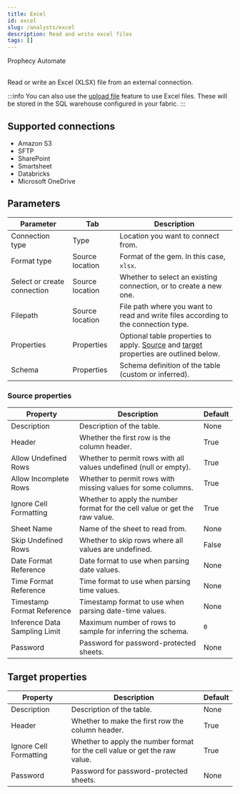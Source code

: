 ```yaml
---
title: Excel
id: excel
slug: /analysts/excel
description: Read and write excel files
tags: []
---
```


<span class="badge">Prophecy Automate</span><br/><br/>

Read or write an Excel (XLSX) file from an external connection.

:::info
You can also use the [upload file](docs/analysts/development/gems/source-target/table/upload-files.md) feature to use Excel files. These will be stored in the SQL warehouse configured in your fabric.
:::

## Supported connections

- Amazon S3
- SFTP
- SharePoint
- Smartsheet
- Databricks
- Microsoft OneDrive

## Parameters

| Parameter                   | Tab             | Description                                                                                                                      |
| --------------------------- | --------------- | -------------------------------------------------------------------------------------------------------------------------------- |
| Connection type             | Type            | Location you want to connect from.                                                                                               |
| Format type                 | Source location | Format of the gem. In this case, `xlsx`.                                                                                         |
| Select or create connection | Source location | Whether to select an existing connection, or to create a new one.                                                                |
| Filepath                    | Source location | File path where you want to read and write files according to the connection type.                                               |
| Properties                  | Properties      | Optional table properties to apply. [Source](#source-properties) and [target](#target-properties) properties are outlined below. |
| Schema                      | Properties      | Schema definition of the table (custom or inferred).                                                                             |

### Source properties

| Property                      | Description                                                                 | Default |
| ----------------------------- | --------------------------------------------------------------------------- | ------- |
| Description                   | Description of the table.                                                   | None    |
| Header                        | Whether the first row is the column header.                                 | True    |
| Allow Undefined Rows          | Whether to permit rows with all values undefined (null or empty).           | True    |
| Allow Incomplete Rows         | Whether to permit rows with missing values for some columns.                | True    |
| Ignore Cell Formatting        | Whether to apply the number format for the cell value or get the raw value. | True    |
| Sheet Name                    | Name of the sheet to read from.                                             | None    |
| Skip Undefined Rows           | Whether to skip rows where all values are undefined.                        | False   |
| Date Format Reference         | Date format to use when parsing date values.                                | None    |
| Time Format Reference         | Time format to use when parsing time values.                                | None    |
| Timestamp Format Reference    | Timestamp format to use when parsing date-time values.                      | None    |
| Inference Data Sampling Limit | Maximum number of rows to sample for inferring the schema.                  | `0`     |
| Password                      | Password for password-protected sheets.                                     | None    |

## Target properties

| Property               | Description                                                                 | Default |
| ---------------------- | --------------------------------------------------------------------------- | ------- |
| Description            | Description of the table.                                                   | None    |
| Header                 | Whether to make the first row the column header.                            | True    |
| Ignore Cell Formatting | Whether to apply the number format for the cell value or get the raw value. | True    |
| Password               | Password for password-protected sheets.                                     | None    |
